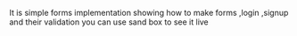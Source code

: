 It is simple forms implementation showing how to make forms ,login ,signup and their validation you can use sand box to see it live
